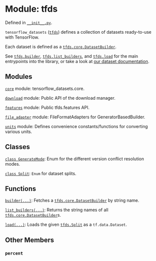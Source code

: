 <div itemscope itemtype="http://developers.google.com/ReferenceObject">
<meta itemprop="name" content="tfds" />
<meta itemprop="path" content="Stable" />
<meta itemprop="property" content="percent"/>
</div>

# Module: tfds



Defined in [`__init__.py`](https://github.com/tensorflow/datasets/tree/master/tensorflow_datasets/__init__.py).

`tensorflow_datasets` (<a href="./tfds.md"><code>tfds</code></a>) defines a collection of datasets ready-to-use with TensorFlow.

Each dataset is defined as a <a href="./tfds/core/DatasetBuilder.md"><code>tfds.core.DatasetBuilder</code></a>.

See <a href="./tfds/builder.md"><code>tfds.builder</code></a>, <a href="./tfds/list_builders.md"><code>tfds.list_builders</code></a>, and <a href="./tfds/load.md"><code>tfds.load</code></a> for the main
entrypoints into the library, or take a look at
[our dataset documentation](https://github.com/tensorflow/datasets/tree/master/docs/datasets.md).

## Modules

[`core`](./tfds/core.md) module: tensorflow_datasets.core.

[`download`](./tfds/download.md) module: Public API of the download manager.

[`features`](./tfds/features.md) module: Public tfds.features API.

[`file_adapter`](./tfds/file_adapter.md) module: FileFormatAdapters for GeneratorBasedBuilder.

[`units`](./tfds/units.md) module: Defines convenience constants/functions for converting various units.

## Classes

[`class GenerateMode`](./tfds/download/GenerateMode.md): Enum for the different version conflict resolution modes.

[`class Split`](./tfds/Split.md): `Enum` for dataset splits.

## Functions

[`builder(...)`](./tfds/builder.md): Fetches a <a href="./tfds/core/DatasetBuilder.md"><code>tfds.core.DatasetBuilder</code></a> by string name.

[`list_builders(...)`](./tfds/list_builders.md): Returns the string names of all <a href="./tfds/core/DatasetBuilder.md"><code>tfds.core.DatasetBuilder</code></a>s.

[`load(...)`](./tfds/load.md): Loads the given <a href="./tfds/Split.md"><code>tfds.Split</code></a> as a `tf.data.Dataset`.

## Other Members

<h3 id="percent"><code>percent</code></h3>

